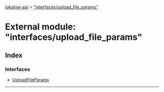 [lokalise-api](../README.md) > ["interfaces/upload_file_params"](../modules/_interfaces_upload_file_params_.md)

# External module: "interfaces/upload_file_params"

## Index

### Interfaces

* [UploadFileParams](../interfaces/_interfaces_upload_file_params_.uploadfileparams.md)

---

